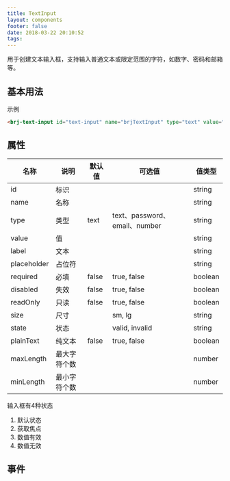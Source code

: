 ```yaml
---
title: TextInput
layout: components
footer: false
date: 2018-03-22 20:10:52
tags:
---
```


用于创建文本输入框，支持输入普通文本或限定范围的字符，如数字、密码和邮箱等。

## 基本用法

示例

<brj-text-input id="text-input" name="brjTextInput" type="text" value="text" label="text" placeholder="default value" required="true" size="sm" maxLength="8"></brj-text-input>

```html
<brj-text-input id="text-input" name="brjTextInput" type="text" value="text" label="text" placeholder="default value" required="true" size="sm" maxLength="8"></brj-text-input>
```


## 属性

| 名称  | 说明 | 默认值 | 可选值 |值类型 |
| ----- | ------ | ----- | ----- | --------- |
| id    | 标识   |       |       | string |
| name  | 名称   |       |       | string |
| type  | 类型   | text  | text、password、email、number         | string |
| value | 值     |       |          | string     |
| label | 文本     |       |          | string     |
| placeholder | 占位符   |       |          | string     |
| required | 必填   | false  | true, false    | boolean     |
| disabled | 失效   | false  | true, false    | boolean     |
| readOnly | 只读   | false  | true, false    | boolean     |
| size | 尺寸     |       |   sm, lg       | string     |
| state | 状态     |       |   valid, invalid       | string     |
| plainText | 纯文本   | false  | true, false    | boolean     |
| maxLength | 最大字符个数   |    |               | number     |
| minLength | 最小字符个数   |    |               | number     |



输入框有4种状态
1. 默认状态
2. 获取焦点
3. 数值有效
4. 数值无效

## 事件

